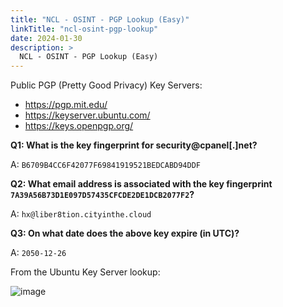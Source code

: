 ```yaml
---
title: "NCL - OSINT - PGP Lookup (Easy)"
linkTitle: "ncl-osint-pgp-lookup"
date: 2024-01-30
description: >
  NCL - OSINT - PGP Lookup (Easy)
---
```



Public PGP (Pretty Good Privacy) Key Servers:
- https://pgp.mit.edu/
- https://keyserver.ubuntu.com/
- https://keys.openpgp.org/


**Q1: What is the key fingerprint for security@cpanel[.]net?**

A: `B6709B4CC6F42077F69841919521BEDCABD94DDF`

**Q2: What email address is associated with the key fingerprint `7A39A56B73D1E097D57435CFCDE2DE1DCB2077F2`?**

A: `hx@liber8tion.cityinthe.cloud`

**Q3: On what date does the above key expire (in UTC)?**

A: `2050-12-26`

From the Ubuntu Key Server lookup:

![image](/static/ncl/pgp-key.png)